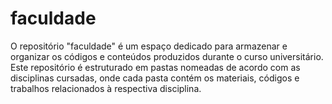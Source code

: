 # faculdade
O repositório "faculdade" é um espaço dedicado para armazenar e organizar os códigos e conteúdos produzidos durante o curso universitário. Este repositório é estruturado em pastas nomeadas de acordo com as disciplinas cursadas, onde cada pasta contém os materiais, códigos e trabalhos relacionados à respectiva disciplina.
